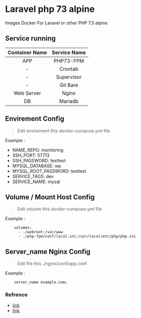 # Laravel php 73 alpine
Images Docker For Laravel or other PHP 7.3 alpine 
## Service running

| Container Name | Service Name |
| :------------: | :----------: |
| APP            | PHP73-FPM  |
| -              | Crontab    |
| -              | Supervisor |
| -              | Git Bare |
| Web Server     | Nginx    |
| DB             | Mariadb  |

## Envirement Config 
>Edit envirement this docker-compose.yml file 

Example :
- NAME_REPO: monitoring
- SSH_PORT: 57713
- SSH_PASSWORD: testtest
- MYSQL_DATABASE: wp
- MYSQL_ROOT_PASSWORD: testtest
- SERVICE_TAGS: dev
- SERVICE_NAME: mysql

## Volume / Mount Host Config 
>Edit volume this docker-compose.yml file 

Example :
```
    volumes:
      - ./webroot:/var/www
      - ./php-fpm/conf/local.ini:/usr/local/etc/php/php.ini
```
## Server_name Nginx Config 
>Edit file this ./nginx/conf/app.conf 

Example : 
```
    server_name example.com;
```


### Refrence 
- [link](https://www.digitalocean.com/community/tutorials/how-to-set-up-laravel-nginx-and-mysql-with-docker-compose)
- [link](https://medium.com/swlh/wordpress-deployment-with-nginx-php-fpm-and-mariadb-using-docker-compose-55f59e5c1a)